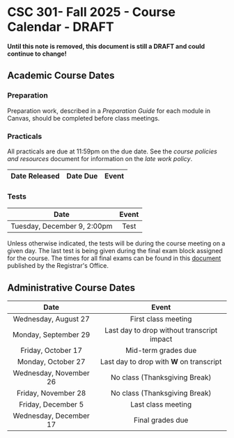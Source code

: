 # CSC 301- Fall 2025 -  Course Calendar - DRAFT

**Until this note is removed, this document is still a DRAFT and could continue to change!**

## Academic Course Dates

### Preparation

Preparation work, described in a *Preparation Guide* for each module in Canvas, should be completed before class meetings. 

### Practicals

All practicals are due at 11:59pm on the due date. See the *course policies and resources* document for information on the *late work policy*.

| Date Released | Date Due | Event |
| :--: | :--: | :--: |


### Tests

| Date | Event |
| :-: | :--: |
| Tuesday, December 9, 2:00pm | Test |

Unless otherwise indicated, the tests will be during the course meeting on a given day. The last test is being given during the final exam block assigned for the course. The times for all final exams can be found in this [document](https://prod.wp.cdn.aws.wfu.edu/sites/120/2025/06/25-26-Final-Exam-Schedule.pdf) published by the Registrar's Office.

## Administrative Course Dates

|          Date          |                   Event                     |
| :--------------------:  | :----------------------------------------: |
|  Wednesday, August 27   | First class meeting                        |
|  Monday, September 29   | Last day to drop without transcript impact |
|  Friday, October 17     | Mid-term grades due                        |
|  Monday, October 27     | Last day to drop with **W** on transcript  |
|  Wednesday, November 26 | No class (Thanksgiving Break)              |
|  Friday, November 28    | No class (Thanksgiving Break)              |
|  Friday, December 5     | Last class meeting                         |
|  Wednesday, December 17 | Final grades due                           |

